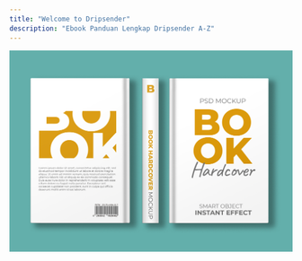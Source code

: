 ```yaml
---
title: "Welcome to Dripsender"
description: "Ebook Panduan Lengkap Dripsender A-Z"
---
```


![Cover Ebook](/public/img/coverbook.jpg "title")
